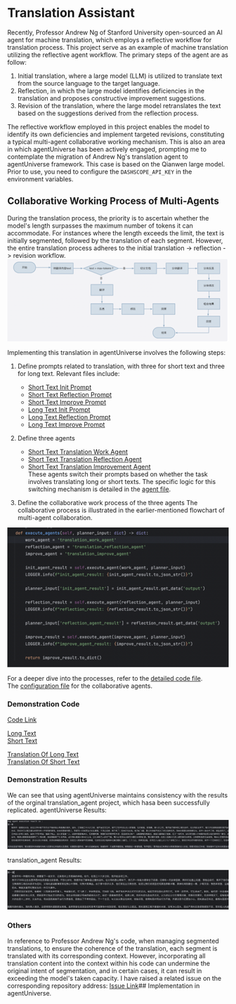 # Translation Assistant
Recently, Professor Andrew Ng of Stanford University open-sourced an AI agent for machine translation, which employs a reflective workflow for translation process. This project serve as an example of machine translation utilizing the reflective agent workflow. The primary steps of the agent are as follow:
1. Initial translation, where a large model (LLM) is utilized to translate text from the source language to the target language.
2. Reflection, in which the large model identifies deficiencies in the translation and proposes constructive improvement suggestions.
3. Revision of the translation, where the large model retranslates the text based on the suggestions derived from the reflection process.

The reflective workflow employed in this project enables the model to identify its own deficiencies and implement targeted revisions, constituting a typical multi-agent collaborative working mechanism. This is also an area in which agentUniverse has been actively engaged, prompting me to contemplate the migration of Andrew Ng's translation agent to agentUniverse framework.
This case is based on the Qianwen large model. Prior to use, you need to configure the `DASHSCOPE_API_KEY` in the environment variables.

## Collaborative Working Process of Multi-Agents
During the translation process, the priority is to ascertain whether the model's length surpasses the maximum number of tokens it can accommodate. For instances where the length exceeds the limit, the text is initially segmented, followed by the translation of each segment. However, the entire translation process adheres to the initial translation -> reflection -> revision workflow.
![](../../_picture/translation_flow_graph.png)


Implementing this translation in agentUniverse involves the following steps:
1. Define prompts related to translation, with three for short text and three for long text. Relevant files include:
   - [Short Text Init Prompt](../../../../sample_standard_app/app/core/prompt/translation/translation_init_en.yaml)
   - [Short Text Reflection Prompt](../../../../sample_standard_app/app/core/prompt/translation/translation_reflection_en.yaml)
   - [Short Text Improve Prompt](../../../../sample_standard_app/app/core/prompt/translation/translation_improve_en.yaml)
   - [Long Text Init Prompt](../../../../sample_standard_app/app/core/prompt/translation/multi_translation_init_en.yaml)
   - [Long Text Reflection Prompt](../../../../sample_standard_app/app/core/prompt/translation/multi_translation_improve_en.yaml)
   - [Long Text Improve Prompt](../../../../sample_standard_app/app/core/prompt/translation/multi_translation_improve_en.yaml)  
2. Define three agents  
   - [Short Text Translation Work Agent](../../../../sample_standard_app/app/core/agent/translation_agent_case/translation_work_agent.yaml)  
   - [Short Text Translation Reflection Agent](../../../../sample_standard_app/app/core/agent/translation_agent_case/translation_reflection_agent.yaml)  
   - [Short Text Translation Improvement Agent](../../../../sample_standard_app/app/core/agent/translation_agent_case/translation_improve_agent.yaml)  
   These agents switch their prompts based on whether the task involves translating long or short texts. The specific logic for this switching mechanism is detailed in the [agent file](../../../../sample_standard_app/app/core/agent/translation_agent_case/translation_agent.py).

3. Define the collaborative work process of the three agents
The collaborative process is illustrated in the earlier-mentioned flowchart of multi-agent collaboration. 

![](../../_picture/translation_execute_flow.png)    


For a deeper dive into the processes, refer to the [detailed code file](../../../../sample_standard_app/app/core/agent/translation_agent_case/translation_by_token_agent.py).  
The [configuration file](../../../../sample_standard_app/app/core/agent/translation_agent_case/translation_agent.yaml) for the collaborative agents.

### Demonstration Code  
[Code Link](../../../../sample_standard_app/app/test/test_translation_agent.py)

[Long Text](../../../../sample_standard_app/app/test/translation_data/long_text.txt)  
[Short Text](../../../../sample_standard_app/app/test/translation_data/short_text.txt)  

[Translation Of Long Text](../../../../sample_standard_app/app/test/translation_data/short_text_result.txt)  
[Translation Of Short Text](../../../../sample_standard_app/app/test/translation_data/long_text_result.txt)  

### Demonstration Results
We can see that using agentUniverse maintains consistency with the results of the orginal translation_agent project, which hasa been successfully replicated.
agentUniverse Results:  

![](../../_picture/long_translation_au.png)    

translation_agent Results:  

![](../../_picture/long_translation_wu.png)  


### Others
In reference to Professor Andrew Ng's code, when managing segmented translations, to ensure the coherence of the translation, each segment is translated with its corresponding context. However, incorporating all translation content into the context within his code can undermine the original intent of segmentation, and in certain cases, it can result in exceeding the model's taken capacity. I have raised a related issue on the corresponding repository address:  [Issue Link](https://github.com/andrewyng/translation-agent/issues/28)## Implementation in agentUniverse.

